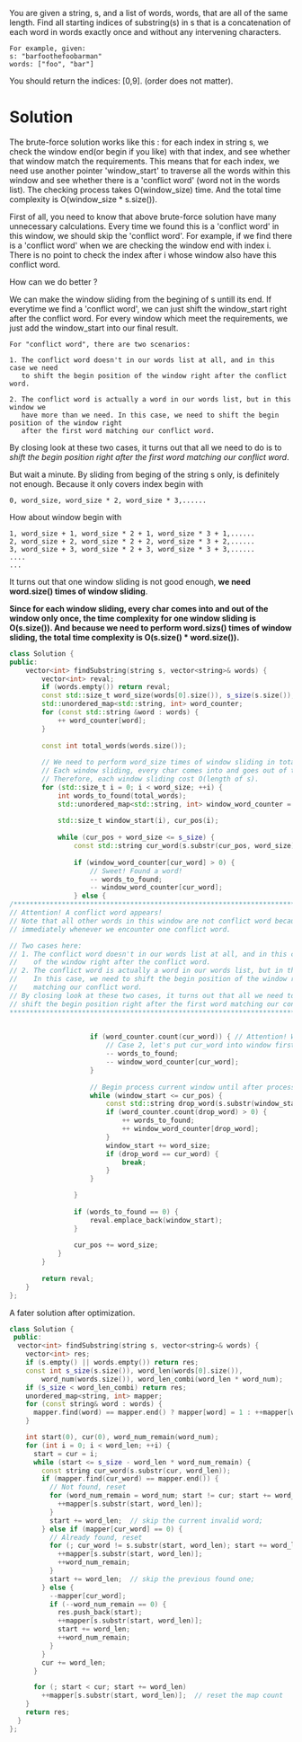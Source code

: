 You are given a string, s, and a list of words, words, that are all of the same length. Find all starting indices of substring(s) in s that is a concatenation of each word in words exactly once and without any intervening characters.

```
For example, given:
s: "barfoothefoobarman"
words: ["foo", "bar"]
```

You should return the indices: [0,9].
(order does not matter).
 
 
# Solution

The brute-force solution works like this : for each index in string s, we check the window end(or begin if you like) with that index, and see whether that window match the requirements. This means that for each index, we need use another pointer 'window_start' to traverse all the words within this window and see whether there is a 'conflict word' (word not in the words list). The checking process takes O(window_size) time. And the total time complexity is O(window_size * s.size()).
 
First of all, you need to know that above brute-force solution have many unnecessary calculations. Every time we found this is a 'conflict word' in this window, we should skip the 'conflict word'. For example, if we find there is a 'conflict word' when we are checking the window end with index i. There is no point to check the index after i whose window also have this conflict word. 
 
How can we do better ?  
 
We can make the window sliding from the begining of s untill its end. If everytime we find a 'conflict word', we can just shift the window_start right after the conflict word. For every window which meet the requirements, we just add the window_start into our final result.

```
For "conflict word", there are two scenarios:

1. The conflict word doesn't in our words list at all, and in this case we need 
   to shift the begin position of the window right after the conflict word.

2. The conflict word is actually a word in our words list, but in this window we 
   have more than we need. In this case, we need to shift the begin position of the window right 
   after the first word matching our conflict word.
```

By closing look at these two cases, it turns out that all we need to do is to _shift the begin position right after the first word matching our conflict word_.

But wait a minute. By sliding from beging of the string s only, is definitely not enough. Because it only covers index begin with 

```0, word_size, word_size * 2, word_size * 3,......```

How about window begin with 

```
1, word_size + 1, word_size * 2 + 1, word_size * 3 + 1,......
2, word_size + 2, word_size * 2 + 2, word_size * 3 + 2,......
3, word_size + 3, word_size * 2 + 3, word_size * 3 + 3,......
....
...
```

 
It turns out that one window sliding is not good enough, __we need word.size() times of window sliding__.
 
__Since for each window sliding, every char comes into and out of the window only once, the time complexity for one window sliding is O(s.size()). And because we need to perform word.sizs() times of window sliding, the total time complexity is O(s.size() * word.size()).__
 
```cpp
class Solution {
public:
    vector<int> findSubstring(string s, vector<string>& words) {
        vector<int> reval;
        if (words.empty()) return reval;
        const std::size_t word_size(words[0].size()), s_size(s.size());
        std::unordered_map<std::string, int> word_counter;
        for (const std::string &word : words) {
            ++ word_counter[word];
        }
        
        const int total_words(words.size());
        
        // We need to perform word_size times of window sliding in total!
        // Each window sliding, every char comes into and goes out of the window once.
        // Therefore, each window sliding cost O(length of s).
        for (std::size_t i = 0; i < word_size; ++i) {
            int words_to_found(total_words);
            std::unordered_map<std::string, int> window_word_counter = word_counter;
            
            std::size_t window_start(i), cur_pos(i);
            
            while (cur_pos + word_size <= s_size) {
                const std::string cur_word(s.substr(cur_pos, word_size));
                
                if (window_word_counter[cur_word] > 0) {
                    // Sweet! Found a word!
                    -- words_to_found;
                    -- window_word_counter[cur_word];
                } else {
/****************************************************************************************
// Attention! A conflict word appears!
// Note that all other words in this window are not conflict word because we process window
// immediately whenever we encounter one conflict word.

// Two cases here:
// 1. The conflict word doesn't in our words list at all, and in this case we need to shift the begin position 
//    of the window right after the conflict word.
// 2. The conflict word is actually a word in our words list, but in this window we have more than we need.
//    In this case, we need to shift the begin position of the window right after the first word 
//    matching our conflict word.
// By closing look at these two cases, it turns out that all we need to do is to
// shift the begin position right after the first word matching our conflict word! 
******************************************************************************************/

                    
                    if (word_counter.count(cur_word)) { // Attention! We check against original word counter here.
                        // Case 2, let's put cur_word into window first
                        -- words_to_found;
                        -- window_word_counter[cur_word];
                    }
                    
                    // Begin process current window until after processing the first word that matching cur_word.
                    while (window_start <= cur_pos) {
                        const std::string drop_word(s.substr(window_start, word_size));
                        if (word_counter.count(drop_word) > 0) {
                            ++ words_to_found;
                            ++ window_word_counter[drop_word];
                        }
                        window_start += word_size;
                        if (drop_word == cur_word) {
                            break;
                        }
                    }

                }
                
                if (words_to_found == 0) {
                    reval.emplace_back(window_start);
                }
                
                cur_pos += word_size;
            }
        }
        
        return reval;
    }
};
```

A fater solution after optimization.
 
```cpp 
class Solution {
 public:
  vector<int> findSubstring(string s, vector<string>& words) {
    vector<int> res;
    if (s.empty() || words.empty()) return res;
    const int s_size(s.size()), word_len(words[0].size()),
        word_num(words.size()), word_len_combi(word_len * word_num);
    if (s_size < word_len_combi) return res;
    unordered_map<string, int> mapper;
    for (const string& word : words) {
      mapper.find(word) == mapper.end() ? mapper[word] = 1 : ++mapper[word];
    }

    int start(0), cur(0), word_num_remain(word_num);
    for (int i = 0; i < word_len; ++i) {
      start = cur = i;
      while (start <= s_size - word_len * word_num_remain) {
        const string cur_word(s.substr(cur, word_len));
        if (mapper.find(cur_word) == mapper.end()) {
          // Not found, reset
          for (word_num_remain = word_num; start != cur; start += word_len) {
            ++mapper[s.substr(start, word_len)];
          }
          start += word_len;  // skip the current invalid word;
        } else if (mapper[cur_word] == 0) {
          // Already found, reset
          for (; cur_word != s.substr(start, word_len); start += word_len) {
            ++mapper[s.substr(start, word_len)];
            ++word_num_remain;
          }
          start += word_len;  // skip the previous found one;
        } else {
          --mapper[cur_word];
          if (--word_num_remain == 0) {
            res.push_back(start);
            ++mapper[s.substr(start, word_len)];
            start += word_len;
            ++word_num_remain;
          }
        }
        cur += word_len;
      }

      for (; start < cur; start += word_len)
        ++mapper[s.substr(start, word_len)];  // reset the map count
    }
    return res;
  }
};
```
